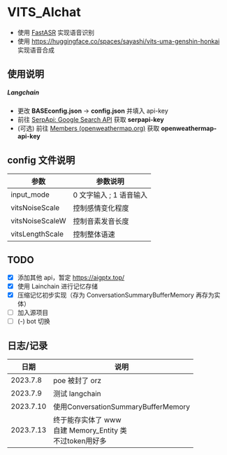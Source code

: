 # VITS_AIchat

- 使用 [FastASR](https://github.com/chenkui164/FastASR) 实现语音识别
- 使用 https://huggingface.co/spaces/sayashi/vits-uma-genshin-honkai 实现语音合成

## 使用说明

##### Langchain

- 更改 **BASEconfig.json** -> **config.json** 并填入 api-key
- 前往 [SerpApi: Google Search API](https://serpapi.com/) 获取 **serpapi-key**
- (可选) 前往 [Members (openweathermap.org)](https://home.openweathermap.org/api_keys) 获取 **openweathermap-api-key**

## config 文件说明

| 参数            | 参数说明                |
| --------------- | ----------------------- |
| input_mode      | 0 文字输入 ; 1 语音输入 |
| vitsNoiseScale  | 控制感情变化程度        |
| vitsNoiseScaleW | 控制音素发音长度        |
| vitsLengthScale | 控制整体语速            |

## TODO

- [X] 添加其他 api，暂定 https://aigptx.top/
- [X] 使用 Lainchain 进行记忆存储
- [X] 压缩记忆初步实现（存为 ConversationSummaryBufferMemory 再存为实体）
- [ ] 加入源项目
- [ ] (-) bot 切换

## 日志/记录

| 日期      | 说明                                                               |
| --------- | ------------------------------------------------------------------ |
| 2023.7.8  | poe 被封了 orz                                                     |
| 2023.7.9  | 测试 langchain                                                     |
| 2023.7.10 | 使用ConversationSummaryBufferMemory                                |
| 2023.7.13 | 终于能存实体了 www<br />自建 Memory_Entity 类<br />不过token用好多 |
